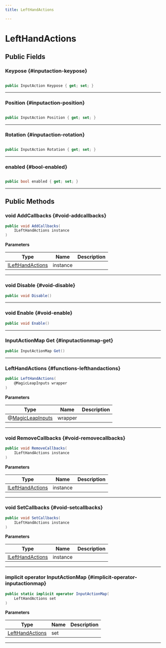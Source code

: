 ```yaml
---
title: LeftHandActions

---
```


# LeftHandActions










## Public Fields

### Keypose {#inputaction-keypose}

```csharp

public InputAction Keypose { get; set; }

```






-----------

### Position {#inputaction-position}

```csharp

public InputAction Position { get; set; }

```






-----------

### Rotation {#inputaction-rotation}

```csharp

public InputAction Rotation { get; set; }

```






-----------

### enabled {#bool-enabled}

```csharp

public bool enabled { get; set; }

```






-----------

## Public Methods

### void AddCallbacks {#void-addcallbacks}

```csharp
public void AddCallbacks(
    ILeftHandActions instance
)
```


**Parameters**

| Type | Name  | Description  | 
|--|--|--|
| [ILeftHandActions](/unity-api/api/Classes/MagicLeapInputs/MagicLeapInputs.ILeftHandActions.md) |instance||






-----------

### void Disable {#void-disable}

```csharp
public void Disable()
```






-----------

### void Enable {#void-enable}

```csharp
public void Enable()
```






-----------

### InputActionMap Get {#inputactionmap-get}

```csharp
public InputActionMap Get()
```






-----------

###  LeftHandActions {#functions-lefthandactions}

```csharp
public LeftHandActions(
    @MagicLeapInputs wrapper
)
```


**Parameters**

| Type | Name  | Description  | 
|--|--|--|
| @[MagicLeapInputs](/unity-api/api/Classes/MagicLeapInputs/MagicLeapInputs.md) |wrapper||






-----------

### void RemoveCallbacks {#void-removecallbacks}

```csharp
public void RemoveCallbacks(
    ILeftHandActions instance
)
```


**Parameters**

| Type | Name  | Description  | 
|--|--|--|
| [ILeftHandActions](/unity-api/api/Classes/MagicLeapInputs/MagicLeapInputs.ILeftHandActions.md) |instance||






-----------

### void SetCallbacks {#void-setcallbacks}

```csharp
public void SetCallbacks(
    ILeftHandActions instance
)
```


**Parameters**

| Type | Name  | Description  | 
|--|--|--|
| [ILeftHandActions](/unity-api/api/Classes/MagicLeapInputs/MagicLeapInputs.ILeftHandActions.md) |instance||






-----------

### implicit operator InputActionMap {#implicit-operator-inputactionmap}

```csharp
public static implicit operator InputActionMap(
    LeftHandActions set
)
```


**Parameters**

| Type | Name  | Description  | 
|--|--|--|
| [LeftHandActions](/unity-api/api/Classes/MagicLeapInputs/MagicLeapInputs.LeftHandActions.md) |set||






-----------

